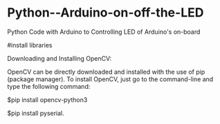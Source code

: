 # Python--Arduino-on-off-the-LED

Python Code with Arduino to Controlling LED of Arduino's on-board

#install libraries

Downloading and Installing OpenCV:

OpenCV can be directly downloaded and installed with the use of pip (package manager). 
To install OpenCV, just go to the command-line and type the following command:

$pip install opencv-python3


$pip install pyserial.
